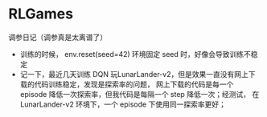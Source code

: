 # RLGames


调参日记（调参真是太离谱了）
- 训练的时候， env.reset(seed=42) 环境固定 seed 时，好像会导致训练不稳定
- 记一下，最近几天训练 DQN 玩LunarLander-v2，但是效果一直没有网上下载的代码训练稳定，发现是探索率的问题， 
  网上下载的代码是每一个 episode 降低一次探索率，但我代码是每隔一个 step 降低一次；经测试， 
  在 LunarLander-v2 环境下，一个 episode 下使用同一探索率更好；
  
